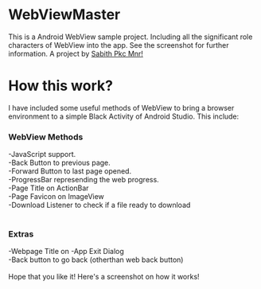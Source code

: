 # WebViewMaster
This is a Android WebView sample project. Including all the significant role characters of WebView into the app. See the screenshot for further information. A project by <a href="https://www.youtube.com/SabithPkcMnr?sub_confirmation=1">Sabith Pkc Mnr!</a>

# How this work?
I have included some useful methods of WebView to bring a browser environment to a simple Black Activity of Android Studio. This include:
<h3>WebView Methods</h3>
-JavaScript support.<br>
-Back Button to previous page.<br>
-Forward Button to last page opened.<br>
-ProgressBar represending the web progress.<br>
-Page Title on ActionBar<br>
-Page Favicon on ImageView<br>
-Download Listener to check if a file ready to download<br>
<br>
<h3>Extras</h3>
-Webpage Title on 
-App Exit Dialog<br>
-Back button to go back (otherthan web back button)
<br><br>
Hope that you like it! Here's a screenshot on how it works!
